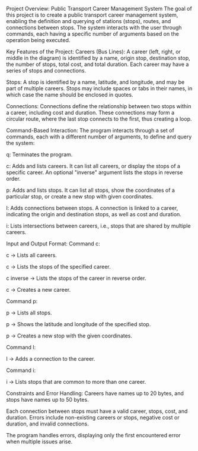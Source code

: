 Project Overview: Public Transport Career Management System
The goal of this project is to create a public transport career management system, enabling the definition and querying of stations (stops), routes, and connections between stops. The system interacts with the user through commands, each having a specific number of arguments based on the operation being executed.

Key Features of the Project:
Careers (Bus Lines): A career (left, right, or middle in the diagram) is identified by a name, origin stop, destination stop, the number of stops, total cost, and total duration. Each career may have a series of stops and connections.

Stops: A stop is identified by a name, latitude, and longitude, and may be part of multiple careers. Stops may include spaces or tabs in their names, in which case the name should be enclosed in quotes.

Connections: Connections define the relationship between two stops within a career, including cost and duration. These connections may form a circular route, where the last stop connects to the first, thus creating a loop.

Command-Based Interaction:
The program interacts through a set of commands, each with a different number of arguments, to define and query the system:

q: Terminates the program.

c: Adds and lists careers. It can list all careers, or display the stops of a specific career. An optional "inverse" argument lists the stops in reverse order.

p: Adds and lists stops. It can list all stops, show the coordinates of a particular stop, or create a new stop with given coordinates.

l: Adds connections between stops. A connection is linked to a career, indicating the origin and destination stops, as well as cost and duration.

i: Lists intersections between careers, i.e., stops that are shared by multiple careers.

Input and Output Format:
Command c:

c → Lists all careers.

c <career-name> → Lists the stops of the specified career.

c <career-name> inverse → Lists the stops of the career in reverse order.

c <new-career-name> → Creates a new career.

Command p:

p → Lists all stops.

p <stop-name> → Shows the latitude and longitude of the specified stop.

p <stop-name> <latitude> <longitude> → Creates a new stop with the given coordinates.

Command l:

l <career-name> <origin-stop> <destination-stop> <cost> <duration> → Adds a connection to the career.

Command i:

i → Lists stops that are common to more than one career.

Constraints and Error Handling:
Careers have names up to 20 bytes, and stops have names up to 50 bytes.

Each connection between stops must have a valid career, stops, cost, and duration. Errors include non-existing careers or stops, negative cost or duration, and invalid connections.

The program handles errors, displaying only the first encountered error when multiple issues arise.